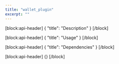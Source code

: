 ```yaml
---
title: "wallet_plugin"
excerpt: ""
---
```

[block:api-header]
{
  "title": "Description"
}
[/block]

[block:api-header]
{
  "title": "Usage"
}
[/block]

[block:api-header]
{
  "title": "Dependencies"
}
[/block]

[block:api-header]
{}
[/block]